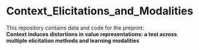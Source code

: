 # Context_Elicitations_and_Modalities
This repository contains data and code for the preprint: 
<br><b>Context induces distortions in value representations: a test across multiple elicitation methods and learning modalities</b> 
